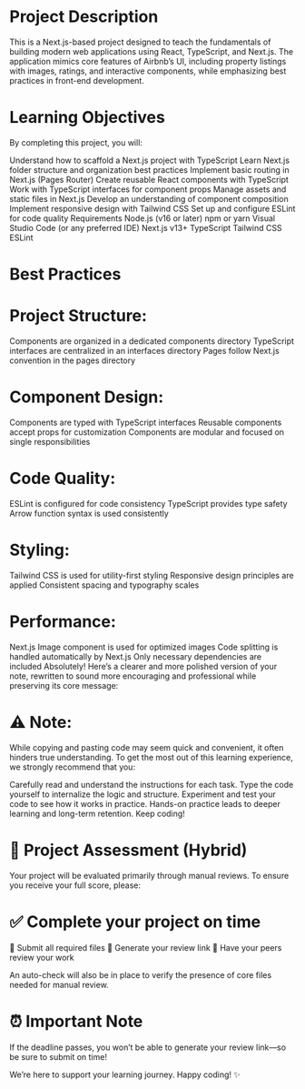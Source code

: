 # Project Description
This is a Next.js-based project designed to teach the fundamentals of building modern web applications using React, TypeScript, and Next.js. The application mimics core features of Airbnb’s UI, including property listings with images, ratings, and interactive components, while emphasizing best practices in front-end development.

# Learning Objectives
By completing this project, you will:

Understand how to scaffold a Next.js project with TypeScript
Learn Next.js folder structure and organization best practices
Implement basic routing in Next.js (Pages Router)
Create reusable React components with TypeScript
Work with TypeScript interfaces for component props
Manage assets and static files in Next.js
Develop an understanding of component composition
Implement responsive design with Tailwind CSS
Set up and configure ESLint for code quality
Requirements
Node.js (v16 or later)
npm or yarn
Visual Studio Code (or any preferred IDE)
Next.js v13+
TypeScript
Tailwind CSS
ESLint
# Best Practices
# Project Structure:

Components are organized in a dedicated components directory
TypeScript interfaces are centralized in an interfaces directory
Pages follow Next.js convention in the pages directory
# Component Design:

Components are typed with TypeScript interfaces
Reusable components accept props for customization
Components are modular and focused on single responsibilities
# Code Quality:

ESLint is configured for code consistency
TypeScript provides type safety
Arrow function syntax is used consistently
# Styling:

Tailwind CSS is used for utility-first styling
Responsive design principles are applied
Consistent spacing and typography scales
# Performance:

Next.js Image component is used for optimized images
Code splitting is handled automatically by Next.js
Only necessary dependencies are included
Absolutely! Here’s a clearer and more polished version of your note, rewritten to sound more encouraging and professional while preserving its core message:

# ⚠️ Note:
While copying and pasting code may seem quick and convenient, it often hinders true understanding. To get the most out of this learning experience, we strongly recommend that you:

Carefully read and understand the instructions for each task.
Type the code yourself to internalize the logic and structure.
Experiment and test your code to see how it works in practice.
Hands-on practice leads to deeper learning and long-term retention. Keep coding!

# 📝 Project Assessment (Hybrid)
Your project will be evaluated primarily through manual reviews. To ensure you receive your full score, please:

# ✅ Complete your project on time
📄 Submit all required files
🔗 Generate your review link
👥 Have your peers review your work

An auto-check will also be in place to verify the presence of core files needed for manual review.

# ⏰ Important Note
If the deadline passes, you won’t be able to generate your review link—so be sure to submit on time!

We’re here to support your learning journey. Happy coding! ✨